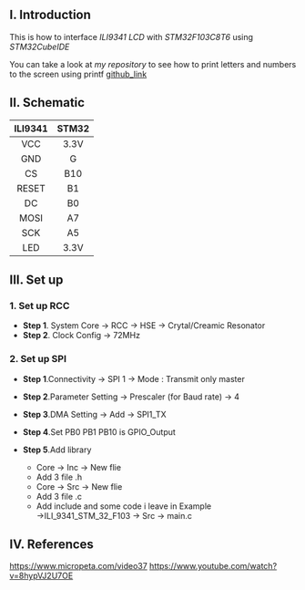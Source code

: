 ## I. Introduction 

This is how to interface _ILI9341 LCD_ with _STM32F103C8T6_ using _STM32CubeIDE_

You can take a look at _my repository_ to see how to print letters and numbers to the screen using printf [github_link](https://github.com/duyfx9/TFT_Clock)

## II. Schematic

|ILI9341  | STM32 |
|:-------:|:-----:|
| VCC     | 3.3V  |
| GND     | G     |
| CS      | B10   |
| RESET   | B1    |
| DC      | B0    |
| MOSI    | A7    |
| SCK     | A5    |
| LED     | 3.3V  |

## III. Set up

### 1. Set up RCC
- **Step 1**. System Core → RCC → HSE → Crytal/Creamic Resonator
- **Step 2**. Clock Config → 72MHz
 
### 2. Set up SPI
- **Step 1**.Connectivity → SPI 1 → Mode : Transmit only master

- **Step 2**.Parameter Setting → Prescaler (for Baud rate) → 4

- **Step 3**.DMA Setting → Add → SPI1_TX

- **Step 4**.Set PB0 PB1 PB10 is GPIO_Output

- **Step 5**.Add library

    - Core → Inc → New flie 
    - Add 3 file .h 
    - Core → Src → New flie 
    - Add 3 file .c
    - Add include and some code i leave in Example →ILI_9341_STM_32_F103 → Src → main.c


## IV. References
https://www.micropeta.com/video37
https://www.youtube.com/watch?v=8hypVJ2U7OE





